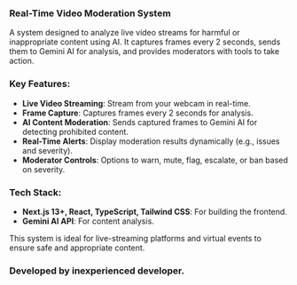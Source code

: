 ### **Real-Time Video Moderation System**

A system designed to analyze live video streams for harmful or inappropriate content using AI. It captures frames every 2 seconds, sends them to Gemini AI for analysis, and provides moderators with tools to take action.

### **Key Features:**
- **Live Video Streaming**: Stream from your webcam in real-time.
- **Frame Capture**: Captures frames every 2 seconds for analysis.
- **AI Content Moderation**: Sends captured frames to Gemini AI for detecting prohibited content.
- **Real-Time Alerts**: Display moderation results dynamically (e.g., issues and severity).
- **Moderator Controls**: Options to warn, mute, flag, escalate, or ban based on severity.

### **Tech Stack:**
- **Next.js 13+, React, TypeScript, Tailwind CSS**: For building the frontend.
- **Gemini AI API**: For content analysis.

This system is ideal for live-streaming platforms and virtual events to ensure safe and appropriate content.



### Developed by inexperienced developer.